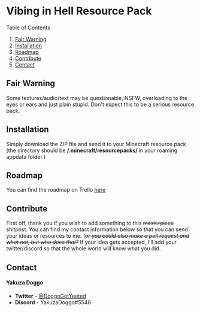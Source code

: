 # Vibing in Hell Resource Pack

<p align="center">
  <a

<details open="open">
  <summary>Table of Contents</summary>
  <ol>
    <li>
      <a href="#fair-warning">Fair Warning</a>
    </li>
    <li>
      <a href="#installation">Installation</a>
    </li>
    <li>
      <a href="#roadmap">Roadmap</a>
    </li>
    <li>
      <a href="#contribute">Contribute</a>
    </li>
    <li>
      <a href="#contact">Contact</a>
    </li>
  </ol>
</details>

## Fair Warning
Some textures/audio/text may be questionable, NSFW, overloading to the eyes or ears and just plain stupid. Don't expect this to be a serious resource pack.

## Installation
Simply download the ZIP file and send it to your Minecraft resource pack (the directory should be <b> /.minecraft/resourcepacks/ </b> in your roaming appdata folder.)

## Roadmap
You can find the roadmap on Trello [here](https://trello.com/b/tOSmUeIA/vibin-in-hell-resource-pack)

## Contribute
First off, thank you if you wish to add something to this ~~masterpiece~~ shitpost. You can find my contact information below so that you can send your ideas or resources to me. (~~*or you could also make a pull request and what not, but who does that?*~~ If your idea gets accepted, I'll add your twitter/discord so that the whole world will know what you did.

## Contact

#### Yakuza Doggo

* <b>Twitter</b> - [@DoggoGotYeeted](https://twitter.com/DoggoGotYeeted)
* <b>Discord</b> - YakuzaDoggo#5546
